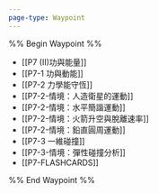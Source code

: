 ```yaml
---
page-type: Waypoint
---
```


%% Begin Waypoint %%
- [[P7 (II)功與能量]]
- [[P7-1 功與動能]]
- [[P7-2 力學能守恆]]
- [[P7-2-情境：人造衛星的運動]]
- [[P7-2-情境：水平簡諧運動]]
- [[P7-2-情境：火箭升空與脫離速率]]
- [[P7-2-情境：鉛直圓周運動]]
- [[P7-3 一維碰撞]]
- [[P7-3-情境：彈性碰撞分析]]
- [[P7-FLASHCARDS]]

%% End Waypoint %%
